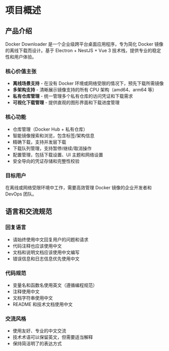 # 项目概述

## 产品介绍

Docker Downloader 是一个企业级跨平台桌面应用程序，专为简化 Docker 镜像的离线下载而设计。基于 Electron + NestJS + Vue 3 技术栈，提供专业的稳定性和用户体验。

### 核心价值主张
- **离线场景支持** - 在没有 Docker 环境或网络受限的情况下，预先下载所需镜像
- **多架构支持** - 清晰展示镜像支持的所有 CPU 架构（amd64、arm64 等）
- **私有仓库管理** - 统一管理多个私有仓库的访问凭证和下载需求
- **可视化下载管理** - 提供直观的图形界面和下载进度管理

### 核心功能
- 仓库管理（Docker Hub + 私有仓库）
- 智能镜像搜索和浏览，包含标签/架构信息
- 精确下载，支持并发层下载
- 下载队列管理，支持暂停/继续/取消操作
- 配置管理，包括下载设置、UI 主题和网络设置
- 安全导向的凭证存储和完整性校验

### 目标用户
在离线或网络受限环境中工作，需要高效管理 Docker 镜像的企业开发者和 DevOps 团队。

## 语言和交流规范

### 回复语言
- 请始终使用中文回复用户的问题和请求
- 代码注释也应该使用中文
- 文档和说明文档应该使用中文编写
- 错误信息和日志信息优先使用中文

### 代码规范
- 变量名和函数名使用英文（遵循编程规范）
- 注释使用中文
- 文档字符串使用中文
- README 和技术文档使用中文

### 交流风格
- 使用友好、专业的中文交流
- 技术术语可以保留英文，但需要适当解释
- 保持简洁明了的表达方式